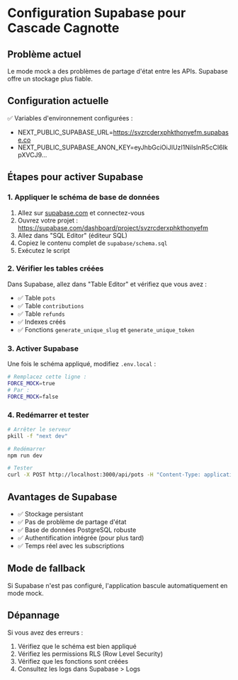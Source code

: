 # Configuration Supabase pour Cascade Cagnotte

## Problème actuel
Le mode mock a des problèmes de partage d'état entre les APIs. Supabase offre un stockage plus fiable.

## Configuration actuelle
✅ Variables d'environnement configurées :
- NEXT_PUBLIC_SUPABASE_URL=https://svzrcderxphkthonyefm.supabase.co
- NEXT_PUBLIC_SUPABASE_ANON_KEY=eyJhbGciOiJIUzI1NiIsInR5cCI6IkpXVCJ9...

## Étapes pour activer Supabase

### 1. Appliquer le schéma de base de données
1. Allez sur [supabase.com](https://supabase.com) et connectez-vous
2. Ouvrez votre projet : https://supabase.com/dashboard/project/svzrcderxphkthonyefm
3. Allez dans "SQL Editor" (éditeur SQL)
4. Copiez le contenu complet de `supabase/schema.sql`
5. Exécutez le script

### 2. Vérifier les tables créées
Dans Supabase, allez dans "Table Editor" et vérifiez que vous avez :
- ✅ Table `pots`
- ✅ Table `contributions` 
- ✅ Table `refunds`
- ✅ Indexes créés
- ✅ Fonctions `generate_unique_slug` et `generate_unique_token`

### 3. Activer Supabase
Une fois le schéma appliqué, modifiez `.env.local` :
```bash
# Remplacez cette ligne :
FORCE_MOCK=true
# Par :
FORCE_MOCK=false
```

### 4. Redémarrer et tester
```bash
# Arrêter le serveur
pkill -f "next dev"

# Redémarrer
npm run dev

# Tester
curl -X POST http://localhost:3000/api/pots -H "Content-Type: application/json" -d '{"name": "Test Supabase", "objective_cents": 20000, "fixed_amount_cents": 2000, "ends_at": "2025-12-31T23:59:59.000Z"}'
```

## Avantages de Supabase
- ✅ Stockage persistant
- ✅ Pas de problème de partage d'état
- ✅ Base de données PostgreSQL robuste
- ✅ Authentification intégrée (pour plus tard)
- ✅ Temps réel avec les subscriptions

## Mode de fallback
Si Supabase n'est pas configuré, l'application bascule automatiquement en mode mock.

## Dépannage
Si vous avez des erreurs :
1. Vérifiez que le schéma est bien appliqué
2. Vérifiez les permissions RLS (Row Level Security)
3. Vérifiez que les fonctions sont créées
4. Consultez les logs dans Supabase > Logs
